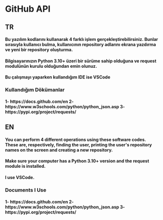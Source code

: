 <h1> GitHub API</h1>

<h2>TR</h2>

<h4>Bu yazılım kodlarını kullanarak 4 farklı işlem gerçekleştirebilirsiniz. Bunlar sırasıyla kullanıcı bulma,  kullanıcının repository adlarını ekrana yazdırma ve yeni bir repository oluşturma.</h4>

<h4>Bilgisayarınızın Python 3.10+ üzeri bir sürüme sahip olduğuna ve request modulünün kurulu olduğundan emin olunuz.</h4>

<h4>Bu çalışmayı yaparken kullandığım IDE ise VSCode</h4>

<h3>Kullandığım Dökümanlar</h3>

<h4>1- https://docs.github.com/en
    2- https://www.w3schools.com/python/python_json.asp
    3- https://pypi.org/project/requests/
    </h4>

<h2>EN</h2>

<h4>You can perform 4 different operations using these software codes. These are, respectively, finding the user, printing the user's repository names on the screen and creating a new repository.</h4>

<h4>Make sure your computer has a Python 3.10+ version and the request module is installed.</h4>

<h4>I use VSCode.</h4>

<h3>Documents I Use</h3>
<h4>1- https://docs.github.com/en
    2- https://www.w3schools.com/python/python_json.asp
    3- https://pypi.org/project/requests/
    </h4>